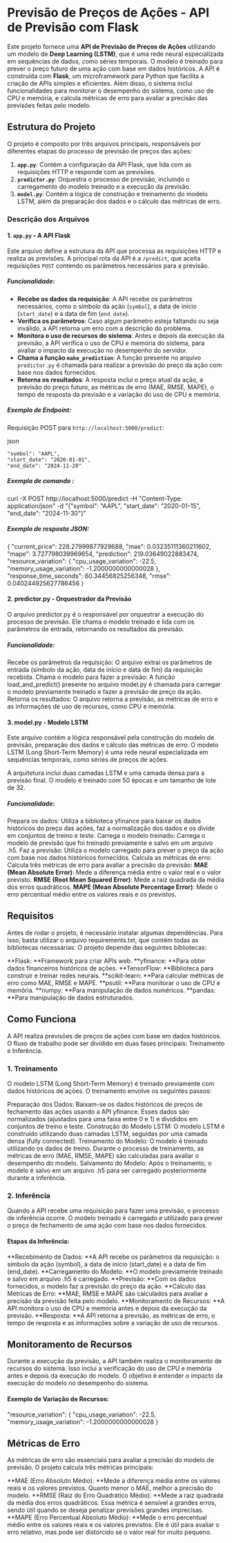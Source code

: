 # Previsão de Preços de Ações - API de Previsão com Flask

Este projeto fornece uma **API de Previsão de Preços de Ações** utilizando um modelo de **Deep Learning (LSTM)**, que é uma rede neural especializada em sequências de dados, como séries temporais. O modelo é treinado para prever o preço futuro de uma ação com base em dados históricos. A API é construída com **Flask**, um microframework para Python que facilita a criação de APIs simples e eficientes. Além disso, o sistema inclui funcionalidades para monitorar o desempenho do sistema, como uso de CPU e memória, e calcula métricas de erro para avaliar a precisão das previsões feitas pelo modelo.

## Estrutura do Projeto

O projeto é composto por três arquivos principais, responsáveis por diferentes etapas do processo de previsão de preços das ações:

1. **`app.py`**: Contém a configuração da API Flask, que lida com as requisições HTTP e responde com as previsões.
2. **`predictor.py`**: Orquestra o processo de previsão, incluindo o carregamento do modelo treinado e a execução da previsão.
3. **`model.py`**: Contém a lógica de construção e treinamento do modelo LSTM, além da preparação dos dados e o cálculo das métricas de erro.

### Descrição dos Arquivos

#### 1. `app.py` - A API Flask

Este arquivo define a estrutura da API que processa as requisições HTTP e realiza as previsões. A principal rota da API é a `/predict`, que aceita requisições `POST` contendo os parâmetros necessários para a previsão.

##### Funcionalidade:

- **Recebe os dados da requisição**: A API recebe os parâmetros necessários, como o símbolo da ação (`symbol`), a data de início (`start_date`) e a data de fim (`end_date`).
- **Verifica os parâmetros**: Caso algum parâmetro esteja faltando ou seja inválido, a API retorna um erro com a descrição do problema.
- **Monitora o uso de recursos do sistema**: Antes e depois da execução da previsão, a API verifica o uso de CPU e memória do sistema, para avaliar o impacto da execução no desempenho do servidor.
- **Chama a função `make_prediction`**: A função presente no arquivo `predictor.py` é chamada para realizar a previsão do preço da ação com base nos dados fornecidos.
- **Retorna os resultados**: A resposta inclui o preço atual da ação, a previsão do preço futuro, as métricas de erro (MAE, RMSE, MAPE), o tempo de resposta da previsão e a variação do uso de CPU e memória.

##### Exemplo de Endpoint:

Requisição POST para `http://localhost:5000/predict`:

json

    "symbol": "AAPL",
    "start_date": "2020-01-01",
    "end_date": "2024-11-20"
	
##### Exemplo de comando : 
curl -X POST http://localhost:5000/predict -H "Content-Type: application/json" -d "{\"symbol\": \"AAPL\", \"start_date\": \"2020-01-15\", \"end_date\": \"2024-11-30\"}"


##### Exemplo de resposta JSON:

{
  "current_price": 228.27999877929688,
  "mae": 0.03235111360211602,
  "mape": 3.727798039969654,
  "prediction": 219.03649022883474,
  "resource_variation": {
    "cpu_usage_variation": -22.5,
    "memory_usage_variation": -1.2000000000000028
  },
  "response_time_seconds": 60.34456825256348,
  "rmse": 0.040244925627786456
}

#### 2. predictor.py - Orquestrador da Previsão
O arquivo predictor.py é o responsável por orquestrar a execução do processo de previsão. Ele chama o modelo treinado e lida com os parâmetros de entrada, retornando os resultados da previsão.

##### Funcionalidade:
Recebe os parâmetros da requisição: O arquivo extrai os parâmetros de entrada (símbolo da ação, data de início e data de fim) da requisição recebida.
Chama o modelo para fazer a previsão: A função load_and_predict() presente no arquivo model.py é chamada para carregar o modelo previamente treinado e fazer a previsão de preço da ação.
Retorna os resultados: O arquivo retorna a previsão, as métricas de erro e as informações de uso de recursos, como CPU e memória.

#### 3. model.py - Modelo LSTM
Este arquivo contém a lógica responsável pela construção do modelo de previsão, preparação dos dados e cálculo das métricas de erro. O modelo LSTM (Long Short-Term Memory) é uma rede neural especializada em sequências temporais, como séries de preços de ações.

A arquitetura inclui duas camadas LSTM e uma camada densa para a previsão final.
O modelo é treinado com 50 épocas e um tamanho de lote de 32.

##### Funcionalidade:
Prepara os dados: Utiliza a biblioteca yfinance para baixar os dados históricos do preço das ações, faz a normalização dos dados e os divide em conjuntos de treino e teste.
Carrega o modelo treinado: Carrega o modelo de previsão que foi treinado previamente e salvo em um arquivo .h5.
Faz a previsão: Utiliza o modelo carregado para prever o preço da ação com base nos dados históricos fornecidos.
Calcula as métricas de erro: Calcula três métricas de erro para avaliar a precisão da previsão:
**MAE (Mean Absolute Error)**: Mede a diferença média entre o valor real e o valor previsto.
**RMSE (Root Mean Squared Error)**: Mede a raiz quadrada da média dos erros quadráticos.
**MAPE (Mean Absolute Percentage Error)**: Mede o erro percentual médio entre os valores reais e os previstos.

## Requisitos
Antes de rodar o projeto, é necessário instalar algumas dependências. Para isso, basta utilizar o arquivo requirements.txt, que contém todas as bibliotecas necessárias:
O projeto depende das seguintes bibliotecas:

**Flask: **Framework para criar APIs web.
**yfinance: **Para obter dados financeiros históricos de ações.
**TensorFlow: **Biblioteca para construir e treinar redes neurais.
**scikit-learn: **Para calcular métricas de erro como MAE, RMSE e MAPE.
**psutil: **Para monitorar o uso de CPU e memória.
**numpy: **Para manipulação de dados numéricos.
**pandas: **Para manipulação de dados estruturados.

## Como Funciona
A API realiza previsões de preços de ações com base em dados históricos. O fluxo de trabalho pode ser dividido em duas fases principais: Treinamento e Inferência.

### 1. Treinamento
O modelo LSTM (Long Short-Term Memory) é treinado previamente com dados históricos de ações. O treinamento envolve os seguintes passos:

Preparação dos Dados: Baixam-se os dados históricos de preços de fechamento das ações usando a API yfinance. Esses dados são normalizados (ajustados para uma faixa entre 0 e 1) e divididos em conjuntos de treino e teste.
Construção do Modelo LSTM: O modelo LSTM é construído utilizando duas camadas LSTM, seguidas por uma camada densa (fully connected).
Treinamento do Modelo: O modelo é treinado utilizando os dados de treino. Durante o processo de treinamento, as métricas de erro (MAE, RMSE, MAPE) são calculadas para avaliar o desempenho do modelo.
Salvamento do Modelo: Após o treinamento, o modelo é salvo em um arquivo .h5 para ser carregado posteriormente durante a inferência.

### 2. Inferência
Quando a API recebe uma requisição para fazer uma previsão, o processo de inferência ocorre. O modelo treinado é carregado e utilizado para prever o preço de fechamento de uma ação com base nos dados fornecidos.

#### Etapas da Inferência:
**Recebimento de Dados: **A API recebe os parâmetros da requisição: o símbolo da ação (symbol), a data de início (start_date) e a data de fim (end_date).
**Carregamento do Modelo: **O modelo previamente treinado e salvo em arquivo .h5 é carregado.
**Previsão: **Com os dados fornecidos, o modelo faz a previsão do preço da ação.
**Cálculo das Métricas de Erro: **MAE, RMSE e MAPE são calculados para avaliar a precisão da previsão feita pelo modelo.
**Monitoramento de Recursos: **A API monitora o uso de CPU e memória antes e depois da execução da previsão.
**Resposta: **A API retorna a previsão, as métricas de erro, o tempo de resposta e as informações sobre a variação de uso de recursos.

## Monitoramento de Recursos
Durante a execução da previsão, a API também realiza o monitoramento de recursos do sistema. Isso inclui a verificação do uso de CPU e memória antes e depois da execução do modelo. O objetivo é entender o impacto da execução do modelo no desempenho do sistema.

#### Exemplo de Variação de Recursos:
"resource_variation": {
  "cpu_usage_variation": -22.5,
  "memory_usage_variation": -1.2000000000000028
}

## Métricas de Erro
As métricas de erro são essenciais para avaliar a precisão do modelo de previsão. O projeto calcula três métricas principais:

**MAE (Erro Absoluto Médio): **Mede a diferença média entre os valores reais e os valores previstos. Quanto menor o MAE, melhor a precisão do modelo.
**RMSE (Raiz do Erro Quadrático Médio): **Mede a raiz quadrada da média dos erros quadráticos. Essa métrica é sensível a grandes erros, sendo útil quando se deseja penalizar previsões grandes imprecisas.
**MAPE (Erro Percentual Absoluto Médio): **Mede o erro percentual médio entre os valores reais e os valores previstos. Ele é útil para avaliar o erro relativo, mas pode ser distorcido se o valor real for muito pequeno.